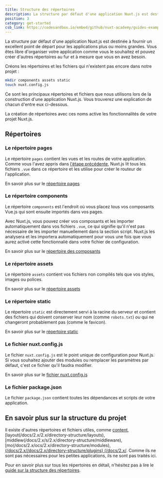 ```yaml
---
title: Structure des répertoires
description: La structure par défaut d'une application Nuxt.js est destinée à fournir un excellent point de départ pour les applications plus ou moins grandes. Vous êtes libre d'organiser votre application comme vous le souhaitez et pouvez créer d'autres répertoires au fur et à mesure que vous en avez besoin.
position: 3
category: get-started
csb_link: https://codesandbox.io/embed/github/nuxt-academy/guides-examples/tree/master/01_get_started/03_directory_structure?fontsize=14&hidenavigation=1&theme=dark
---
```


La structure par défaut d'une application Nuxt.js est destinée à fournir un excellent point de départ pour les applications plus ou moins grandes. Vous êtes libre d'organiser votre application comme vous le souhaitez et pouvez créer d'autres répertoires au fur et à mesure que vous en avez besoin.

Créons les répertoires et les fichiers qui n'existent pas encore dans notre projet :

```bash
mkdir components assets static
touch nuxt.config.js
```

Ce sont les principaux répertoires et fichiers que nous utilisons lors de la construction d'une application Nuxt.js. Vous trouverez une explication de chacun d'entre eux ci-dessous.

<base-alert type="info">

La création de répertoires avec ces noms active les fonctionnalités de votre projet Nuxt.js.

</base-alert>

## Répertoires

### Le répertoire pages

Le répertoire `pages` contient les vues et les routes de votre application. Comme vous l'avez appris dans [l'étape précédente](/docs/2.x/get-started/routing), Nuxt.js lit tous les fichiers `.vue` dans ce répertoire et les utilise pour créer le routeur de l'application.

<base-alert type="next">

En savoir plus sur le [répertoire pages](/docs/2.x/directory-structure/pages)

</base-alert>

### Le répertoire components

Le répertoire `components` est l'endroit où vous placez tous vos composants Vue.js qui sont ensuite importés dans vos pages.

Avec Nuxt.js, vous pouvez créer vos composants et les importer automatiquement dans vos fichiers `.vue`, ce qui signifie qu'il n'est pas nécessaire de les importer manuellement dans la section script. Nuxt.js les analysera et les importera automatiquement pour vous une fois que vous aurez activé cette fonctionnalié dans votre fichier de configuration.

<base-alert type="next">

En savoir plus sur le [répertoire des composants](/docs/2.x/directory-structure/components)

</base-alert>

### Le répertoire assets

Le répertoire `assets` contient vos fichiers non compilés tels que vos styles, images ou polices.

<base-alert type="next">

En savoir plus sur le [répertoire assets](/docs/2.x/directory-structure/assets)

</base-alert>

### Le répertoire static

Le répertoire `static` est directement servi à la racine du serveur et contient des fichiers qui doivent conserver leur nom (comme `robots.txt`) _ou_ qui ne changeront probablement pas (comme le favicon).

<base-alert type="next">

En savoir plus sur le [répertoire static](/docs/2.x/directory-structure/static)

</base-alert>

### Le fichier nuxt.config.js

Le fichier `nuxt.config.js` est le point unique de configuration pour Nuxt.js. Si vous souhaitez ajouter des modules ou remplacer les paramètres par défaut, c'est ce fichier qu'il faudra modifier.

<base-alert type="next">

En savoir plus sur le [fichier nuxt.config.js](/docs/2.x/directory-structure/nuxt-config)

</base-alert>

### Le fichier package.json

Le fichier `package.json` contient toutes les dépendances et scripts de votre application.

<app-modal>
  <code-sandbox  :src="csb_link"></code-sandbox>
</app-modal>

## En savoir plus sur la structure du projet

Il existe d'autres répertoires et fichiers utiles, comme [content](/docs/2.x/directory-structure/content), [layout(/docs/2.x/2.x/directory-structure/layouts), [middlew(/docs/2.x/s/2.x/directory-structure/middleware), [mo(/docs/2.x/ocs/2.x/directory-structure/modules), [(/docs/2.x//docs/2.x/directory-structure/plugins) (/docs/2.x/](/docs/2.x/directory-structure/store). Comme ils ne sont pas nécessaires pour les petites applications, ils ne sont pas traités ici.

<base-alert type="next">

Pour en savoir plus sur tous les répertoires en détail, n'hésitez pas à lire le [guide sur la structure des répertoires](/docs/2.x/directory-structure/nuxt).

</base-alert>

